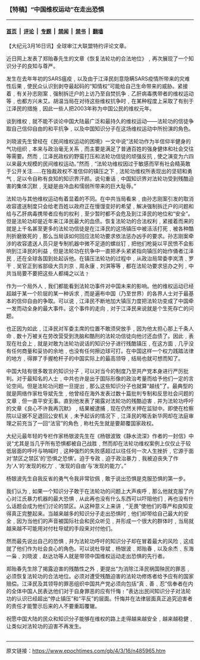 ### 【特稿】“中国维权运动”在走出恐惧

---

#### [首页](../../../..?n485965) &nbsp;|&nbsp; [评论](../../../../../epoch-comment?n485965) &nbsp;|&nbsp; [专题](../../../../../epoch-special?n485965) &nbsp;|&nbsp; [禁闻](../../../../../epoch-news?n485965) &nbsp;|&nbsp; [禁书](../../../../../books?n485965) &nbsp;|&nbsp; [翻墙](https://github.com/gfw-breaker/nogfw/blob/master/README.md?n485965)


<div class="post_content" id="artbody" itemprop="articleBody">
 <!-- article content begin -->
 <p>
  【大纪元3月16日讯】全球审江大联盟特约评论文章。
 </p>
 <p>
  近日网上发表了郑贻春先生的文章《恢复法轮功的合法地位》﹐再次展现了一个知识分子的良知与尊严。
 </p>
 <p>
  发生在去年年初的SARS瘟疫﹐以及由于江泽民刻意隐瞒SARS疫情所带来的灾难性后果﹐使民众认识到剥夺最起码的“知情权”可能给自己生命带来的威胁。紧接着﹐有关孙志刚案﹑强制拆迁户的上访乃至自焚抗争﹑乙肝病毒携带者的维权运动等﹐也都方兴未艾。胡温当局在对待这些维权抗争时﹐在某种程度上采取了有别于江泽民的措施﹐因此一些人把2003年称为中国公民的维权元年。
 </p>
 <p>
  谈到维权﹐就不能不谈论中国大陆最广泛和最持久的维权运动——法轮功的信徒争取自己信仰自由的和平抗争﹐以及中国知识分子在这场维权运动中所扮演的角色。
 </p>
 <p>
  刘晓波先生曾经在《民间维权运动的困境》一文中说“法轮功作为半信仰半健身的气功组织﹐本来与政治毫无关系﹐而主要是满足了普通百姓的强身健体和社会交往等需要。然而﹐江泽民政权的野蛮打压和法轮功信徒的顽强反抗﹐使之演变为六四以来最大规模的民间维权运动。”然而﹐“法轮功维权因过于敏感而罕有社会精英敢于公开关注……在独裁政权不准信仰的镇压之下﹐法轮功维权所表现出的坚韧和勇气﹐足以令自称有良知的知识界汗颜。说句重话﹐中国知识界对法轮功受到残酷迫害的集体沉默﹐无疑是由冷血和懦弱所带来的巨大耻辱。”
 </p>
 <p>
  法轮功与其他维权运动有着显着的不同。在中共当局看来﹐由孙志刚案引发的取消收容遣送制度只会给老百姓以政府正在慢馒变好的希望﹐解决强制拆迁户的问题和给与乙肝病毒携带者应有的权利﹐至少暂时都不会危及到江泽民的地位和“安全”。但是法轮功却是近年来江泽民最大的血债。恢复法轮功的合法权利﹐紧接着而来的就是上千名甚至更多的法轮功信徒是在江泽民的这场镇压中被活活打死﹑被各种酷刑折磨致死的﹐那么当局该如何回应法轮功要求依法惩办凶手的要求。孙志刚案牵涉的收容遣送人员只是专制机器中微不足道的螺丝钉﹐把他们枪毙以平民愤不会影响到江泽民的利益﹐但是法轮功在抗争中一直把矛头紧紧指向镇压的始作俑者江泽民﹐还在全球各国到处起诉他。在镇压法轮功的过程中﹐从政治局常委李岚清﹑罗干﹑吴官正到省部级大员刘京﹑周永康﹑刘淇等等﹐都在法轮功要求惩办之列﹐中共当局要不要把这些人都绳之以法﹖
 </p>
 <p>
  作为一个局外人﹐我们都能看到法轮功事件对中国未来的影响。他的维权运动已经超越于某一个阶层的某一种诉求﹐而是遍布中国（乃至世界）的各界人士对于最基本的信仰自由的争取。可以说﹐江泽民不断地加大镇压力度把法轮功变成了中国牵一发而动全身的最大事件。这个事件的走向﹐对于江泽民来说就是个生死存亡的问题。
 </p>
 <p>
  也正因为如此﹐江泽民对军委主席的位置不敢须臾放手﹐因为他太担心那上千条人命﹑数十万被关在劳改营受到洗脑和酷刑的法轮功信徒向他讨还血债了。因此﹐表现在社会上﹐就是对敢为法轮功说话的知识分子进行残酷镇压﹐在这方面﹐几乎没有任何商量和妥协的余地﹐也没有任何擦边球可打。在中国这样一个权力践踏法律的地方﹐得罪了手握枪杆子的中国实际上的最高领导﹐结局也就可想而知了。
 </p>
 <p>
  中国大陆有很多敢言的知识分子﹐可以对当今的制度乃至共产党本身进行严厉批判。对于最知名的人士﹐中共也许是出于国际形像的政治考量而给予他们一定的言论空间。但是法轮功问题一旦提出﹐那么这些知识分子也就算“越线”了。最典型的就是网络作家杜导斌先生﹐他曾经在海外发表过数十篇批判专制和反思社会问题的文章﹐但一直平安无事。直到他发表了揭露对法轮功的残酷迫害﹑并为法轮功呼吁的文章《良心不许我再沉默》﹐结果被逮捕﹐现在仍然关押在监狱中。即使在检察院以证据不足退回公安机关﹐未予起诉的情况下﹐江泽民的喉舌新华网却在法庭审理之前充当了一回“法官”的角色﹐称杜先生就是要颠覆国家政权。
 </p>
 <p>
  大纪元最年轻的专栏作家杨银波先生在《杨银波致《静水流深》作者的一封信》中说“尤其是当几乎所有恐惧都被自己战胜﹐然而却在法轮功维权案例上仅仅止于较低层面的呼吁与呐喊时﹐这种强烈的失败感超过以往任何一次人生挫折﹐它源于面对‘禁区之禁区’的‘恐惧之恐惧’。迫于专政﹑迫于政治暴力﹐我被迫丧失了作为‘人’的‘发现的权力’﹑‘发现的自由’与‘发现的能力’。”
 </p>
 <p>
  杨银波先生自我反省的勇气令我非常钦佩﹐敢于说出恐惧是克服恐惧的第一步。
 </p>
 <p>
  我们认为﹐如果一个知识分子敢于在法轮功的问题上大声疾呼﹐那么他就克服了内心对江氏暴力机器的最大恐惧﹐从此再也没有什么东西可以吓阻他们﹐再也没有什么话题会成为他们讨论的禁区。从这种意义上来讲﹐“无畏”使他们的尊严和良知变得真正完整起来。当越来越多的知识分子走出恐惧时﹐他们却带给自己最大的安全﹐因为当他们的声音被国际社会和民众听见﹐并形成一个很大的群体时﹐当局就越来越不可能用对付杜导斌的手段来对付他们。
 </p>
 <p>
  然而最先说出自己的恐惧﹐并为法轮功呼吁的知识分子却在冒着最大的风险﹐这成就了他们作为社会良心的角色。可以说杜导斌﹑杨银波﹑郑贻春﹐以及余杰﹑东海一枭﹑刘晓波﹑赵达功等人就是带领中国维权运动走出恐惧的先行者。
 </p>
 <p>
  郑贻春先生除了揭露迫害的残酷性之外﹐更提出“为消除江泽民祸国殃民的罪恶﹐必须恢复法轮功的合法地位。必须对遭受残酷迫害的法轮功修炼者给予应有的国家赔偿。江泽民及其领导的罪恶组织中国共产党必须向包括“真﹑善﹑忍”信奉者在内的全体中国人民表达他们对于自身罪恶的应有忏悔﹗”表达出民间知识分子对法轮功的认识已经超出“停止镇压”和“平反”的层面。忏悔并在法律层面真正追究迫害者的责任才能警示后来的人不要重蹈覆辙。
 </p>
 <p>
  祝愿中国大陆的民众和知识分子能够在维权的路上走得越来越安全﹐越来越稳健﹐让类似对法轮功的迫害不再发生。
  <br/>
  <font color="#ffffff">
   (http://www.dajiyuan.com)
  </font>
 </p>
 <!-- article content end -->
 <div id="below_article_ad">
 </div>
</div>


---

原文链接：https://www.epochtimes.com/gb/4/3/16/n485965.htm